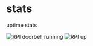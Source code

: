 # stats
uptime stats


![RPI doorbell running](https://healthchecks.io/b/2/1fe20db9-64f5-4535-af2f-991b391b72ad.svg)
![RPI up](https://healthchecks.io/b/2/db9582c0-cdd0-41ae-a413-e422663584d0.svg)
